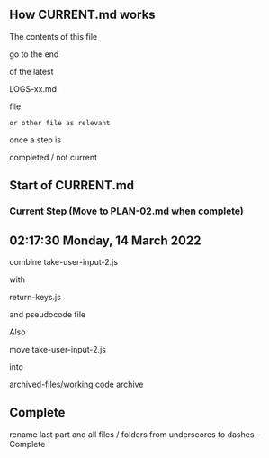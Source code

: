## How CURRENT.md works

The contents of this file

go to the end

of the latest 

LOGS-xx.md

file

    or other file as relevant

once a step is 

completed / not current

## Start of CURRENT.md

### Current Step (Move to PLAN-02.md when complete)

## 02:17:30 Monday, 14 March 2022

combine take-user-input-2.js

with

return-keys.js

and pseudocode file


Also 

move take-user-input-2.js

into 

archived-files/working code archive

## Complete
rename last part and all files / folders from underscores to dashes - Complete